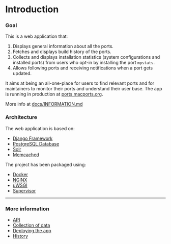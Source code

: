 # Introduction

### Goal

This is a web application that:
 1. Displays general information about all the ports.
 2. Fetches and displays build history of the ports.
 3. Collects and displays installation statistics (system configurations and installed ports) from users who opt-in by
    installing the port `mpstats`.
 4. Allows following ports and receiving notifications when a port gets updated.
    
It aims at being an all-one-place for users to find relevant ports and for maintainers to monitor their ports and
understand their user base. The app is running in production at [ports.macports.org](https://ports.macports.org).
 
More info at [docs/INFORMATION.md](docs/INTRODUCTION.md)

### Architecture

The web application is based on:
 - [Django Framework](https://www.djangoproject.com)
 - [PostgreSQL Database](https://www.postgresql.org)
 - [Solr](https://lucene.apache.org/solr/)
 - [Memcached](http://memcached.org)
 
The project has been packaged using:
 - [Docker](https://www.docker.com)
 - [NGINX](https://www.nginx.com)
 - [uWSGI](https://uwsgi-docs.readthedocs.io/en/latest/)
 - [Supervisor](http://supervisord.org)

___

### More information
 - [API](/docs/API.json)
 - [Collection of data](/docs/SOURCES.md)
 - [Deploying the app](/docs/DEPLOYMENT.md)
 - [History](/docs/HISTORY.md)